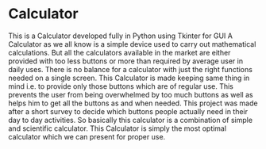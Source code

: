# Calculator
This is a Calculator developed fully in Python using Tkinter for GUI
A Calculator as we all know is a simple device used to carry out mathematical calculations. 
But all the calculators available in the market are either provided with too less buttons or more than required by average user in daily uses. 
There is no balance for a calculator with just the right functions needed on a single screen.
This Calculator is made keeping same thing in mind i.e. to provide only those buttons which are of regular use. 
This prevents the user from being overwhelmed by too much buttons as well as helps him to get all the buttons as and when needed. 
This project was made after a short survey to decide which buttons people actually need in their day to day activities.
So basically this calculator is a combination of simple and scientific calculator. 
This Calculator is simply the most optimal calculator which we can present for proper use.
